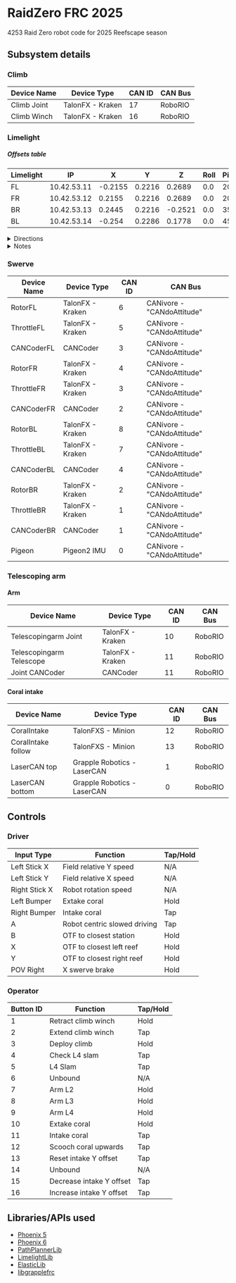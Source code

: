 # RaidZero FRC 2025

4253 Raid Zero robot code for 2025 Reefscape season

## Subsystem details

### Climb

| Device Name | Device Type          | CAN ID | CAN Bus |
|-------------|----------------------|--------|---------|
| Climb Joint | TalonFX - Kraken     | 17     | RoboRIO |
| Climb Winch | TalonFX - Kraken     | 16     | RoboRIO |

### Limelight

##### Offsets table

| Limelight | IP           | X       | Y      | Z       | Roll | Pitch | Yaw    |
|-----------|--------------|---------|--------|---------|------|-------|--------|
| FL        | 10.42.53.11  | -0.2155 | 0.2216 | 0.2689  | 0.0  | 20.0  | -45.0  |
| FR        | 10.42.53.12  | 0.2155  | 0.2216 | 0.2689  | 0.0  | 20.0  | 45.0   |
| BR        | 10.42.53.13  | 0.2445  | 0.2216 | -0.2521 | 0.0  | 35.0  | -135.0 |
| BL        | 10.42.53.14  | -0.254  | 0.2286 | 0.1778  | 0.0  | 45.0  | 180.0  |

<details>
    <summary>Directions</summary>
    <ul>
        <li>X is left-right direction
            <ul>
            <li>Left is negative, right is positive</li>
            </ul>
        </li>
        <li>Y is up-down direction
            <ul>
                <li>Down is negative, up is positive</li>
            </ul>
        </li>
        <li>Z is forward-backward direction
            <ul>
                <li>Backward is negative, forward is positive</li>
            </ul>
        </li>
        <li>Counterclockwise is positive degrees</li>
    </ul>
</details>

<details>
    <summary>Notes</summary>
    <ul>
        <li>Forward of the bot is the scoring side</li>
        <li>Back of the bot contains the RoboRIO</li>
        <li>All units are in meters and degrees</li>
        <li>XYZ measurements are relative to the center of the bot in CAD</li>
    </ul>
</details>

### Swerve

| Device Name | Device Type         | CAN ID | CAN Bus                      |
|-------------|---------------------|--------|------------------------------|
| RotorFL     | TalonFX - Kraken    | 6      | CANivore - "CANdoAttitude"   |
| ThrottleFL  | TalonFX - Kraken    | 5      | CANivore - "CANdoAttitude"   |
| CANCoderFL  | CANCoder            | 3      | CANivore - "CANdoAttitude"   |
| RotorFR     | TalonFX - Kraken    | 4      | CANivore - "CANdoAttitude"   |
| ThrottleFR  | TalonFX - Kraken    | 3      | CANivore - "CANdoAttitude"   |
| CANCoderFR  | CANCoder            | 2      | CANivore - "CANdoAttitude"   |
| RotorBL     | TalonFX - Kraken    | 8      | CANivore - "CANdoAttitude"   |
| ThrottleBL  | TalonFX - Kraken    | 7      | CANivore - "CANdoAttitude"   |
| CANCoderBL  | CANCoder            | 4      | CANivore - "CANdoAttitude"   |
| RotorBR     | TalonFX - Kraken    | 2      | CANivore - "CANdoAttitude"   |
| ThrottleBR  | TalonFX - Kraken    | 1      | CANivore - "CANdoAttitude"   |
| CANCoderBR  | CANCoder            | 1      | CANivore - "CANdoAttitude"   |
| Pigeon      | Pigeon2 IMU         | 0      | CANivore - "CANdoAttitude"   |

### Telescoping arm

#### Arm

| Device Name                | Device Type       | CAN ID | CAN Bus  |
|----------------------------|-------------------|--------|---------|
| Telescopingarm Joint       | TalonFX - Kraken  | 10     | RoboRIO |
| Telescopingarm Telescope   | TalonFX - Kraken  | 11     | RoboRIO |
| Joint CANCoder             | CANCoder          | 11     | RoboRIO |

#### Coral intake

| Device Name        | Device Type                    | CAN ID | CAN Bus |
|--------------------|--------------------------------|--------|---------|
| CoralIntake        | TalonFXS - Minion              | 12     | RoboRIO |
| CoralIntake follow | TalonFXS - Minion              | 13     | RoboRIO |
| LaserCAN top       | Grapple Robotics - LaserCAN    | 1      | RoboRIO |
| LaserCAN bottom    | Grapple Robotics - LaserCAN    | 0      | RoboRIO |

## Controls

### Driver

| Input Type      | Function                       | Tap/Hold |
|-----------------|--------------------------------|----------|
| Left Stick X    | Field relative Y speed         | N/A      |
| Left Stick Y    | Field relative X speed         | N/A      |
| Right Stick X   | Robot rotation speed           | N/A      |
| Left Bumper     | Extake coral                   | Hold     |
| Right Bumper    | Intake coral                   | Tap      |
| A               | Robot centric slowed driving   | Tap      |
| B               | OTF to closest station         | Hold     |
| X               | OTF to closest left reef       | Hold     |
| Y               | OTF to closest right reef      | Hold     |
| POV Right       | X swerve brake                 | Hold     |

### Operator

| Button ID  | Function                      | Tap/Hold |
|------------|-------------------------------|----------|
| 1          | Retract climb winch           | Hold     |
| 2          | Extend climb winch            | Tap      |
| 3          | Deploy climb                  | Hold     |
| 4          | Check L4 slam                 | Tap      |
| 5          | L4 Slam                       | Tap      |
| 6          | Unbound                       | N/A      |
| 7          | Arm L2                        | Hold     |
| 8          | Arm L3                        | Hold     |
| 9          | Arm L4                        | Hold     |
| 10         | Extake coral                  | Hold     |
| 11         | Intake coral                  | Tap      |
| 12         | Scooch coral upwards          | Tap      |
| 13         | Reset intake Y offset         | Tap      |
| 14         | Unbound                       | N/A      |
| 15         | Decrease intake Y offset      | Tap      |
| 16         | Increase intake Y offset      | Tap      |

## Libraries/APIs used

- [Phoenix 5](https://docs.ctre-phoenix.com/en/stable/)
- [Phoenix 6](https://pro.docs.ctr-electronics.com/en/latest/)
- [PathPlannerLib](https://pathplanner.dev/home.html)
- [LimelightLib](https://github.com/LimelightVision/limelightlib-wpijava)
- [ElasticLib](https://github.com/Gold872/elastic-dashboard)
- [libgrapplefrc](https://github.com/GrappleRobotics/libgrapplefrc)